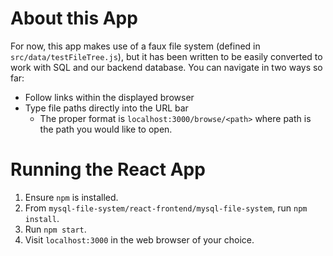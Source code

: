 # About this App
For now, this app makes use of a faux file system (defined in `src/data/testFileTree.js`), 
but it has been written to be easily converted to work with SQL and our backend database.
You can navigate in two ways so far:
- Follow links within the displayed browser
- Type file paths directly into the URL bar
  - The proper format is `localhost:3000/browse/<path>` where path is the path you would like
to open.
# Running the React App
1. Ensure `npm` is installed.
2. From `mysql-file-system/react-frontend/mysql-file-system`, run `npm install`.
3. Run `npm start`.
4. Visit `localhost:3000` in the web browser of your choice.